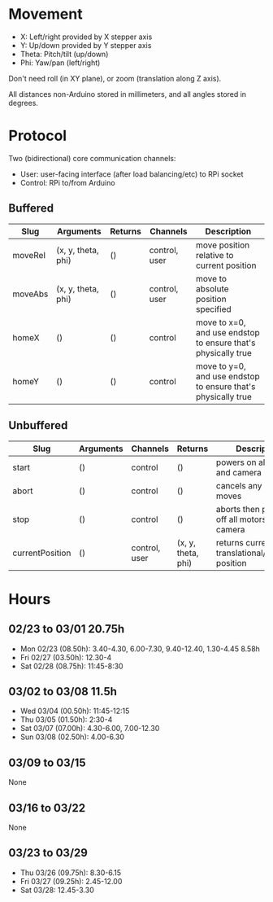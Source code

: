 # Movement
 * X: Left/right provided by X stepper axis
 * Y: Up/down provided by Y stepper axis
 * Theta: Pitch/tilt (up/down)
 * Phi: Yaw/pan (left/right)

Don't need roll (in XY plane), or zoom (translation along Z axis).

All distances non-Arduino stored in millimeters, and all angles stored in degrees.

# Protocol
Two (bidirectional) core communication channels:
* User: user-facing interface (after load balancing/etc) to RPi socket
* Control: RPi to/from Arduino

## Buffered
| Slug    | Arguments          | Returns | Channels      | Description                                                   |
|---------|--------------------|---------|---------------|---------------------------------------------------------------|
| moveRel | (x, y, theta, phi) | ()      | control, user | move position relative to current position                    |
| moveAbs | (x, y, theta, phi) | ()      | control, user | move to absolute position specified                           |
| homeX   | ()                 | ()      | control       | move to x=0, and use endstop to ensure that's physically true |
| homeY   | ()                 | ()      | control       | move to y=0, and use endstop to ensure that's physically true |

## Unbuffered
| Slug            | Arguments | Channels      | Returns            | Description                                       |
|-----------------|-----------|---------------|--------------------|---------------------------------------------------|
| start           | ()        | control       | ()                 | powers on all motors and camera                   |
| abort           | ()        | control       | ()                 | cancels any buffered moves                        |
| stop            | ()        | control       | ()                 | aborts then powers off all motors and camera      |
| currentPosition | ()        | control, user | (x, y, theta, phi) | returns current translational/rotational position |

# Hours
## 02/23 to 03/01 20.75h
* Mon 02/23 (08.50h): 3.40-4.30, 6.00-7.30, 9.40-12.40, 1.30-4.45 8.58h
* Fri 02/27 (03.50h): 12.30-4
* Sat 02/28 (08.75h): 11:45-8:30

## 03/02 to 03/08 11.5h
* Wed 03/04 (00.50h): 11:45-12:15
* Thu 03/05 (01.50h): 2:30-4
* Sat 03/07 (07.00h): 4.30-6.00, 7.00-12.30
* Sun 03/08 (02.50h): 4.00-6.30

## 03/09 to 03/15
None

## 03/16 to 03/22
None

## 03/23 to 03/29
* Thu 03/26 (09.75h): 8.30-6.15
* Fri 03/27 (09.25h): 2.45-12.00
* Sat 03/28: 12.45-3.30
